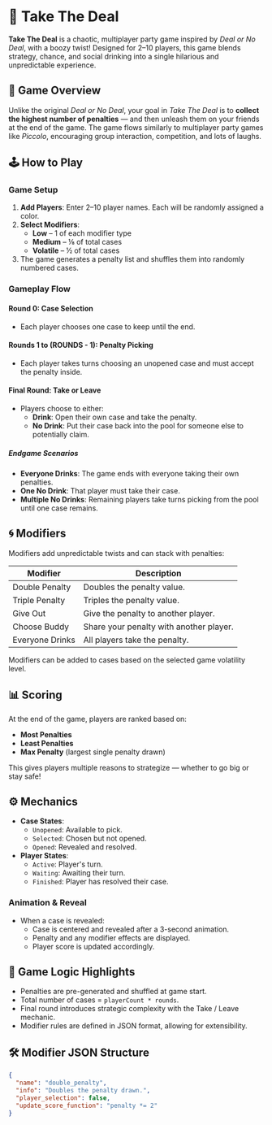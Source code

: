 # 🎲 Take The Deal

**Take The Deal** is a chaotic, multiplayer party game inspired by *Deal or No Deal*, with a boozy twist! Designed for 2–10 players, this game blends strategy, chance, and social drinking into a single hilarious and unpredictable experience.

## 🍻 Game Overview

Unlike the original *Deal or No Deal*, your goal in *Take The Deal* is to **collect the highest number of penalties** — and then unleash them on your friends at the end of the game. The game flows similarly to multiplayer party games like *Piccolo*, encouraging group interaction, competition, and lots of laughs.

## 🕹️ How to Play

### Game Setup
1. **Add Players**: Enter 2–10 player names. Each will be randomly assigned a color.
2. **Select Modifiers**:
   - **Low** – 1 of each modifier type
   - **Medium** – ⅛ of total cases
   - **Volatile** – ½ of total cases
3. The game generates a penalty list and shuffles them into randomly numbered cases.

### Gameplay Flow
#### Round 0: Case Selection
- Each player chooses one case to keep until the end.

#### Rounds 1 to (ROUNDS - 1): Penalty Picking
- Each player takes turns choosing an unopened case and must accept the penalty inside.

#### Final Round: Take or Leave
- Players choose to either:
  - **Drink**: Open their own case and take the penalty.
  - **No Drink**: Put their case back into the pool for someone else to potentially claim.

##### Endgame Scenarios
- **Everyone Drinks**: The game ends with everyone taking their own penalties.
- **One No Drink**: That player must take their case.
- **Multiple No Drinks**: Remaining players take turns picking from the pool until one case remains.

## 🌀 Modifiers

Modifiers add unpredictable twists and can stack with penalties:

| Modifier        | Description                                                                 |
|----------------|-----------------------------------------------------------------------------|
| Double Penalty | Doubles the penalty value.                                                  |
| Triple Penalty | Triples the penalty value.                                                  |
| Give Out       | Give the penalty to another player.                                         |
| Choose Buddy   | Share your penalty with another player.                                     |
| Everyone Drinks| All players take the penalty.                                               |

Modifiers can be added to cases based on the selected game volatility level.

## 📊 Scoring

At the end of the game, players are ranked based on:
- **Most Penalties**
- **Least Penalties**
- **Max Penalty** (largest single penalty drawn)

This gives players multiple reasons to strategize — whether to go big or stay safe!

## ⚙️ Mechanics

- **Case States**:
  - `Unopened`: Available to pick.
  - `Selected`: Chosen but not opened.
  - `Opened`: Revealed and resolved.
- **Player States**:
  - `Active`: Player's turn.
  - `Waiting`: Awaiting their turn.
  - `Finished`: Player has resolved their case.

### Animation & Reveal
- When a case is revealed:
  - Case is centered and revealed after a 3-second animation.
  - Penalty and any modifier effects are displayed.
  - Player score is updated accordingly.

## 🧠 Game Logic Highlights

- Penalties are pre-generated and shuffled at game start.
- Total number of cases = `playerCount * rounds`.
- Final round introduces strategic complexity with the Take / Leave mechanic.
- Modifier rules are defined in JSON format, allowing for extensibility.

## 🛠 Modifier JSON Structure
```json
{
  "name": "double_penalty",
  "info": "Doubles the penalty drawn.",
  "player_selection": false,
  "update_score_function": "penalty *= 2"
}
